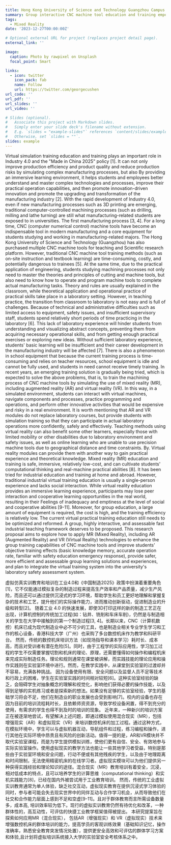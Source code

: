 ```yaml
---
title: Hong Kong University of Science and Technology Guangzhou Campus Teaching Practice Project 香港科技大学广州校区实践研究项目 
summary: Group interactive CNC machine tool education and training empowered by mixed reality technology 混合现实技术赋能的群体互动性数控机床教育和培训 
tags:
  - Mixed Reality
date: '2023-12-27T00:00:00Z'

# Optional external URL for project (replaces project detail page).
external_link: ''

image:
  caption: Photo by rawpixel on Unsplash
  focal_point: Smart

links:
  - icon: twitter
    icon_pack: fab
    name: Follow
    url: https://twitter.com/georgecushen
url_code: ''
url_pdf: ''
url_slides: ''
url_video: ''

# Slides (optional).
#   Associate this project with Markdown slides.
#   Simply enter your slide deck's filename without extension.
#   E.g. `slides = "example-slides"` references `content/slides/example-slides.md`.
#   Otherwise, set `slides = ""`.
slides: example
---
```

Virtual simulation training education and training plays an important role in Industry 4.0 and the "Made in China 2025" policy [1]. It can not only improve production efficiency and product quality and reduce production risks by simulating complex manufacturing processes, but also By providing an immersive learning environment, it helps students and employees better understand and master complex technologies and processes, improve their practical operation capabilities, and then promote innovation-driven innovation and promote the upgrading and transformation of the manufacturing industry [2].
With the rapid development of Industry 4.0, even if new manufacturing processes such as 3D printing are emerging, traditional computer-controlled machining processes (such as drilling, milling and lathe turning) are still what manufacturing-related students are exposed to in universities. The first manufacturing process [3, 4]. For a long time, CNC (computer numerical control) machine tools have become an indispensable tool in modern manufacturing and a core equipment for students studying and working in manufacturing-related majors. The Hong Kong University of Science and Technology (Guangzhou) has also purchased multiple CNC machine tools for teaching and Scientific research platform.
However, traditional CNC machine tool training methods (such as on-site instruction and textbook learning) are time-consuming, costly, and potentially dangerous to trainees [5]. At the same time, due to the practical application of engineering, students studying machining processes not only need to master the theories and principles of cutting and machine tools, but also need to know how to operate and program machine tools to complete actual manufacturing tasks. Theory and rules are usually explained in the classroom, while theoretical application and operational practice of practical skills take place in a laboratory setting. However, in teaching practice, the transition from classroom to laboratory is not easy and is full of challenges.
Because of technical and administrative difficulties such as limited access to equipment, safety issues, and insufficient supervisory staff, students spend relatively short periods of time practicing in the laboratory [6]. This lack of laboratory experience will hinder students from understanding and visualizing abstract concepts, preventing them from acquiring necessary operational skills, and from getting enough practical exercises or exploring new ideas. Without sufficient laboratory experience, students' basic learning will be insufficient and their career development in the manufacturing industry will be affected [7]. There is also a phenomenon in school equipment that because the current training process is time-consuming and relies on teacher resources, school equipment is idle and cannot be fully used, and students in need cannot receive timely training.
In recent years, an emerging training solution is gradually being tried, which is expected to solve the above problems, that is, to train the machining process of CNC machine tools by simulating the use of mixed reality (MR), including augmented reality (AR) and virtual reality (VR). In this way, in a simulated environment, students can interact with virtual machines, navigate components and processes, practice programming and operations, and perform other innovative activities that would be expensive and risky in a real environment. It is worth mentioning that AR and VR modules do not replace laboratory courses, but provide students with simulation training so that they can participate in actual laboratory operations more confidently, safely and effectively. Teaching methods using virtual reality can also benefit some other learners, especially those with limited mobility or other disabilities due to laboratory environment and safety issues, as well as online learning who are unable to use precision machine tools due to geographical distance and time constraints. By. Virtual reality modules can provide them with another way to gain practical experience and theoretical knowledge. Mixed reality (MR) education and training is safe, immersive, relatively low-cost, and can cultivate students' computational thinking and real-machine practical abilities [8]. It has been tried for industrial education and training at home and abroad.
However, traditional industrial virtual training education is usually a single-person experience and lacks social interaction. While virtual reality education provides an immersive learning experience, participants may lose peer interaction and cooperative learning opportunities in the real world, resulting in their Feelings of inadequacy and emptiness at the level of social and cooperative abilities [9-11]. Moreover, for group education, a large amount of equipment is required, the cost is high, and the training efficiency is relatively low. The current virtual practical training education still needs to be optimized and reformed. A group, highly interactive, and assessable fast industrial teaching framework deserves to be proposed.
This research proposal aims to explore how to apply MR (Mixed Reality), including AR (Augmented Reality) and VR (Virtual Reality) technologies to enhance the group training capabilities of CNC machine tools and improve students’ objective training effects (basic knowledge memory, accurate operation rate, familiar with safety education emergency response), provide safer, more efficient and assessable group learning solutions and experiences, and plan to integrate the virtual training system into the university's laboratory safety assessment system.

虚拟仿真实训教育和培训在工业4.0和《中国制造2025》政策中扮演着重要角色[1]，它不仅能通过模拟复杂的制造过程来提高生产效率和产品质量，减少生产风险，而且还可以通过提供沉浸式的学习环境，帮助学生和员工更好地理解和掌握复杂的技术和工艺，提升他们的实际操作能力，进而推动创新驱动，促进制造业的升级和转型[2]。
随着工业 4.0 的快速发展，即使3D打印这样的新的制造工艺正在出现，计算机控制的传统加工过程(如：钻井、铣削和车床车削)，仍然是与制造相关的学生在大学中接触到的第一个制造过程[3, 4]。长期以来，CNC（计算机数控）机床已成为现代制造业中必不可少的工具，也是制造业相关专业学生学习和工作的核心设备，香港科技大学（广州）也采购了多台数控机床作为教学和科研平台。
然而，传统的数控机床培训方法（如现场指导和课本学习）耗时长、成本高，而且对受训者有潜在危险[5]。同时，由于工程学的实际应用性，学习加工过程的学生不仅需要掌握切割和机床的理论、原理，还需要懂得如何操作和编程机床来完成实际制造任务。理论和规则通常在课堂被讲解，而实践技能的理论应用和操作实践则在实验室环境中进行。然而，在教学实践中，从课堂到实验室的过渡却并不容易，充满各种挑战。
因为设备使用有限、安全问题以及监督人员不足等技术和行政上的困难，学生在实验室实践的时间相对较短[6]。这种实验室经验的缺乏，会阻碍学生对抽象概念的理解和视觉化，影响他们获得必要的操作技能，以及得到足够的实机练习或者是探索新的想法。如果没有足够的实验室经验，学生的基础学习将会不足，他们在制造业的职业发展也会受到影响[7]。校内的设备也存在因为目前的培训流程耗时长，且依赖师资资源，导致学校设备闲置，得不到充分的使用，有需求的学生也得不到及时的培训的现象。
近年来，一种新兴的培训方案正在被逐渐地尝试，有望解决上述问题，即通过模拟使用混合现实（MR），包括增强现实（AR）和虚拟现实（VR）来培训数控机床的加工过程。通过这种方式，在模拟环境中，学生可以与虚拟机器互动，导航组件和过程，练习编程和操作，进行其他在实际环境中昂贵且有风险的创新活动。值得一提的是，AR和VR模块并不取代实验室课程，而是为学生提供模拟训练，使他们更有自信、安全、有效地参与实际实验室操作。使用虚拟现实的教学方法也能让一些其他学习者受益，特别是那些由于实验室环境和安全问题，行动不便或有其他残疾的学生，以及由于地理距离和时间限制，无法使用精密机床的在线学习者。虚拟现实模块可以为他们提供另一种获得实践经验和理论知识的途径。混合现实（MR）教育培训有着安全，沉浸，相对低成本的特点，且可以培养学生的计算思维（computational thinking）和实机实践能力[8]，已经在国内外被尝试用于工业教育培训。
然而，传统的工业虚拟实训教育通常为单人体验，缺乏社交互动，虚拟现实教育在提供沉浸式学习体验的同时，参与者可能会失去现实世界中的同伴互动与合作学习机会，从而导致他们在社交和合作能力层面上感到不足和空虚[9-11]。且对于群体教育而言所需设备数量多，成本高, 培训效率较为低下。现行的虚拟实训教育仍然有待优化和改革，一种群体性的，高互动性，可评估的快捷工业教学框架值得被提出。
本研究提案旨在探索如何应用MR（混合现实）， 包括AR（增强现实）和 VR（虚拟现实）技术来增强数控机床的群体培训的能力，提高学员的客观训练效果（基础知识记忆，操作准确率，熟悉安全教育突发情况处置），提供更安全高效和可评估的群体学习方案和体验,且计划将虚拟培训系统接入大学的实验室安全考核体系之中。

